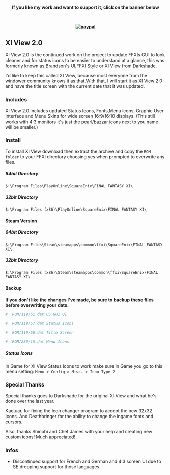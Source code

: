 <h4 align="center">If you like my work and want to support it, click on the banner below</p>
<br>
<div align="center">

[![paypal](https://www.paypalobjects.com/en_US/ES/i/btn/btn_donateCC_LG.gif)](https://www.paypal.com/cgi-bin/webscr?cmd=_s-xclick&hosted_button_id=X36492WV8M92U&source=url)

</div>

## XI View 2.0
XI View 2.0 is the continued work on the project to update 
FFXIs GUI to look cleaner and for status icons to be easier 
to understand at a glance, this was formerly known as 
Brandson's UI,FFXI Style or XI View from Darkshade.

I'd like to keep this called XI View, because most everyone 
from the windower community knows it as that.With that, I 
will start it as XI View 2.0 and have the title screen with
the current date that it was updated.

### Includes  
XI View 2.0 includes updated Status Icons, Fonts,Menu icons, 
Graphic User Interface and Menu Skins for wide screen 16:9/16:10 
displays. (This still works with 4:3 monitors it's just the 
pearl/bazzar icons next to you name will be smaller.)

### Install
To install XI View download then extract the archive and copy the 
```ROM folder``` to your FFXI directory choosing yes when prompted to 
overwrite any files. 

##### 64bit Directory
```$:\Program Files\PlayOnline\SquareEnix\FINAL FANTASY XI\```

##### 32bit Directory
```$:\Program Files (x86)\PlayOnline\SquareEnix\FINAL FANTASY XI\```


#### Steam Version
##### 64bit Directory

```$:\Program Files\Steam\steamapps\common\ffxi\SquareEnix\FINAL FANTASY XI\```

##### 32bit Directory

```$:\Program Files (x86)\Steam\steamapps\common\ffxi\SquareEnix\FINAL FANTASY XI\```

#### Backup
**If you don't like the changes I've made, be sure to backup these files before overwriting your dats.**

```bash
#  ROM/119/51.dat US GUI UI

#  ROM/119/57.dat Status Icons

#  ROM/119/50.dat Title Screen

#  ROM/280/15.dat Menu Icons
```

##### Status Icons
In Game for XI View Status Icons to work make sure in Game you go to this menu setting: ```Menu > Config > Misc. > Icon Type 2```

### Special Thanks
Special thanks goes to Darkshade for the original XI View and what he's done over the last year.

Kactuar, for fixing the Icon changer program to accept the new 32x32 Icons. And Deathbringer for the ability to change the ingame fonts and cursors.

Also, thanks Shinobi and Chef James with your help and creating new custom icons! Much appreciated!

### Infos
- Discontinued support for French and German and 4:3 screen UI due to SE dropping support for those languages.